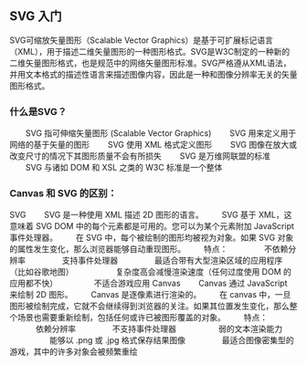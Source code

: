 ## SVG 入门
SVG可缩放矢量图形（Scalable Vector Graphics）是基于可扩展标记语言（XML），用于描述二维矢量图形的一种图形格式。SVG是W3C制定的一种新的二维矢量图形格式，也是规范中的网络矢量图形标准。SVG严格遵从XML语法，并用文本格式的描述性语言来描述图像内容，因此是一种和图像分辨率无关的矢量图形格式。

### 什么是SVG？

　　SVG 指可伸缩矢量图形 (Scalable Vector Graphics)
　　SVG 用来定义用于网络的基于矢量的图形
　　SVG 使用 XML 格式定义图形
　　SVG 图像在放大或改变尺寸的情况下其图形质量不会有所损失
　　SVG 是万维网联盟的标准
　　SVG 与诸如 DOM 和 XSL 之类的 W3C 标准是一个整体

### Canvas 和 SVG 的区别：
SVG
　　SVG 是一种使用 XML 描述 2D 图形的语言。
　　SVG 基于 XML，这意味着 SVG DOM 中的每个元素都是可用的。您可以为某个元素附加 JavaScript 事件处理器。
　　在 SVG 中，每个被绘制的图形均被视为对象。如果 SVG 对象的属性发生变化，那么浏览器能够自动重现图形。
　　特点：
　　　　	不依赖分辨率
　　　　	支持事件处理器
　　　　	最适合带有大型渲染区域的应用程序（比如谷歌地图）
　　　　　复杂度高会减慢渲染速度（任何过度使用 DOM 的应用都不快）
　　　　	不适合游戏应用
Canvas
　　Canvas 通过 JavaScript 来绘制 2D 图形。
　　Canvas 是逐像素进行渲染的。
　　在 canvas 中，一旦图形被绘制完成，它就不会继续得到浏览器的关注。如果其位置发生变化，那么整个场景也需要重新绘制，包括任何或许已被图形覆盖的对象。
　　特点：
　　　    依赖分辨率
　　　　	不支持事件处理器
　　　　　弱的文本渲染能力
　　　　　能够以 .png 或 .jpg 格式保存结果图像
　　　　	最适合图像密集型的游戏，其中的许多对象会被频繁重绘